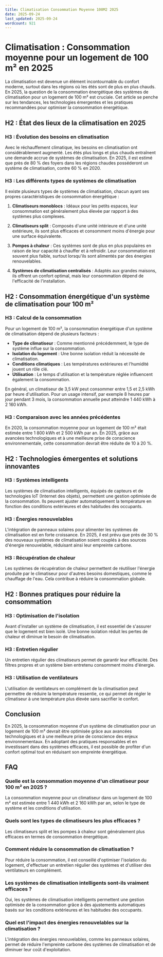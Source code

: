 ```yaml
---
title: Climatisation Consommation Moyenne 100M2 2025
date: 2025-09-24
last_updated: 2025-09-24
wordcount: 921
---
```


# Climatisation : Consommation moyenne pour un logement de 100 m² en 2025

La climatisation est devenue un élément incontournable du confort moderne, surtout dans les régions où les étés sont de plus en plus chauds. En 2025, la question de la consommation énergétique des systèmes de climatisation pour un logement de 100 m² est cruciale. Cet article se penche sur les tendances, les technologies émergentes et les pratiques recommandées pour optimiser la consommation énergétique.

## H2 : État des lieux de la climatisation en 2025

### H3 : Évolution des besoins en climatisation

Avec le réchauffement climatique, les besoins en climatisation ont considérablement augmenté. Les étés plus longs et plus chauds entraînent une demande accrue de systèmes de climatisation. En 2025, il est estimé que près de 80 % des foyers dans les régions chaudes posséderont un système de climatisation, contre 60 % en 2020.

### H3 : Les différents types de systèmes de climatisation

Il existe plusieurs types de systèmes de climatisation, chacun ayant ses propres caractéristiques de consommation énergétique :

1. **Climatiseurs monoblocs** : Idéaux pour les petits espaces, leur consommation est généralement plus élevée par rapport à des systèmes plus complexes.
   
2. **Climatiseurs split** : Composés d'une unité intérieure et d'une unité extérieure, ils sont plus efficaces et consomment moins d'énergie pour une surface équivalente.

3. **Pompes à chaleur** : Ces systèmes sont de plus en plus populaires en raison de leur capacité à chauffer et à refroidir. Leur consommation est souvent plus faible, surtout lorsqu'ils sont alimentés par des énergies renouvelables.

4. **Systèmes de climatisation centralisés** : Adaptés aux grandes maisons, ils offrent un confort optimal, mais leur consommation dépend de l'efficacité de l'installation.

## H2 : Consommation énergétique d'un système de climatisation pour 100 m²

### H3 : Calcul de la consommation

Pour un logement de 100 m², la consommation énergétique d'un système de climatisation dépend de plusieurs facteurs :

- **Type de climatiseur** : Comme mentionné précédemment, le type de système influe sur la consommation.
- **Isolation du logement** : Une bonne isolation réduit la nécessité de climatisation.
- **Conditions climatiques** : Les températures extérieures et l'humidité jouent un rôle clé.
- **Utilisation** : Le temps d'utilisation et la température réglée influencent également la consommation.

En général, un climatiseur de 3,5 kW peut consommer entre 1,5 et 2,5 kWh par heure d'utilisation. Pour un usage intensif, par exemple 8 heures par jour pendant 3 mois, la consommation annuelle peut atteindre 1 440 kWh à 2 160 kWh.

### H3 : Comparaison avec les années précédentes

En 2020, la consommation moyenne pour un logement de 100 m² était estimée entre 1 800 kWh et 2 500 kWh par an. En 2025, grâce aux avancées technologiques et à une meilleure prise de conscience environnementale, cette consommation devrait être réduite de 10 à 20 %.

## H2 : Technologies émergentes et solutions innovantes

### H3 : Systèmes intelligents

Les systèmes de climatisation intelligents, équipés de capteurs et de technologies IoT (Internet des objets), permettent une gestion optimisée de la consommation. Ils peuvent ajuster automatiquement la température en fonction des conditions extérieures et des habitudes des occupants.

### H3 : Énergies renouvelables

L'intégration de panneaux solaires pour alimenter les systèmes de climatisation est en forte croissance. En 2025, il est prévu que près de 30 % des nouveaux systèmes de climatisation soient couplés à des sources d'énergie renouvelable, réduisant ainsi leur empreinte carbone.

### H3 : Récupération de chaleur

Les systèmes de récupération de chaleur permettent de réutiliser l'énergie produite par le climatiseur pour d'autres besoins domestiques, comme le chauffage de l'eau. Cela contribue à réduire la consommation globale.

## H2 : Bonnes pratiques pour réduire la consommation

### H3 : Optimisation de l'isolation

Avant d'installer un système de climatisation, il est essentiel de s'assurer que le logement est bien isolé. Une bonne isolation réduit les pertes de chaleur et diminue le besoin de climatisation.

### H3 : Entretien régulier

Un entretien régulier des climatiseurs permet de garantir leur efficacité. Des filtres propres et un système bien entretenu consomment moins d'énergie.

### H3 : Utilisation de ventilateurs

L'utilisation de ventilateurs en complément de la climatisation peut permettre de réduire la température ressentie, ce qui permet de régler le climatiseur à une température plus élevée sans sacrifier le confort.

## Conclusion

En 2025, la consommation moyenne d'un système de climatisation pour un logement de 100 m² devrait être optimisée grâce aux avancées technologiques et à une meilleure prise de conscience des enjeux environnementaux. En adoptant des pratiques responsables et en investissant dans des systèmes efficaces, il est possible de profiter d'un confort optimal tout en réduisant son empreinte énergétique.

## FAQ

### Quelle est la consommation moyenne d'un climatiseur pour 100 m² en 2025 ?

La consommation moyenne pour un climatiseur dans un logement de 100 m² est estimée entre 1 440 kWh et 2 160 kWh par an, selon le type de système et les conditions d'utilisation.

### Quels sont les types de climatiseurs les plus efficaces ?

Les climatiseurs split et les pompes à chaleur sont généralement plus efficaces en termes de consommation énergétique.

### Comment réduire la consommation de climatisation ?

Pour réduire la consommation, il est conseillé d'optimiser l'isolation du logement, d'effectuer un entretien régulier des systèmes et d'utiliser des ventilateurs en complément.

### Les systèmes de climatisation intelligents sont-ils vraiment efficaces ?

Oui, les systèmes de climatisation intelligents permettent une gestion optimisée de la consommation grâce à des ajustements automatiques basés sur les conditions extérieures et les habitudes des occupants.

### Quel est l'impact des énergies renouvelables sur la climatisation ?

L'intégration des énergies renouvelables, comme les panneaux solaires, permet de réduire l'empreinte carbone des systèmes de climatisation et de diminuer leur coût d'exploitation.